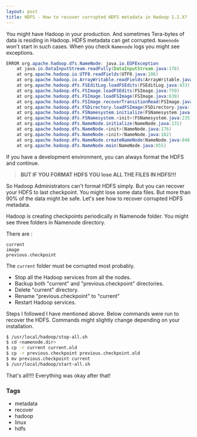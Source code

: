 ```yaml
---
layout: post
title: HDFS - How to recover corrupted HDFS metadata in Hadoop 1.2.X?
---
```


You might have Hadoop in your production. And sometimes Tera-bytes of data is residing in Hadoop. HDFS metadata can get corrupted. `Namenode` won't start in such cases. When you check `Namenode` logs you might see exceptions.

```java
ERROR org.apache.hadoop.dfs.NameNode: java.io.EOFException
    at java.io.DataInputStream.readFully(DataInputStream.java:178)
    at org.apache.hadoop.io.UTF8.readFields(UTF8.java:106)
    at org.apache.hadoop.io.ArrayWritable.readFields(ArrayWritable.java:90)
    at org.apache.hadoop.dfs.FSEditLog.loadFSEdits(FSEditLog.java:433)
    at org.apache.hadoop.dfs.FSImage.loadFSEdits(FSImage.java:759)
    at org.apache.hadoop.dfs.FSImage.loadFSImage(FSImage.java:639)
    at org.apache.hadoop.dfs.FSImage.recoverTransitionRead(FSImage.java:222)
    at org.apache.hadoop.dfs.FSDirectory.loadFSImage(FSDirectory.java:79)
    at org.apache.hadoop.dfs.FSNamesystem.initialize(FSNamesystem.java:254)
    at org.apache.hadoop.dfs.FSNamesystem.<init>(FSNamesystem.java:235)
    at org.apache.hadoop.dfs.NameNode.initialize(NameNode.java:131)
    at org.apache.hadoop.dfs.NameNode.<init>(NameNode.java:176)
    at org.apache.hadoop.dfs.NameNode.<init>(NameNode.java:162)
    at org.apache.hadoop.dfs.NameNode.createNameNode(NameNode.java:846)
    at org.apache.hadoop.dfs.NameNode.main(NameNode.java:855)
 ```

 If you have a development environment, you can always format the HDFS and continue. 

 > **BUT IF YOU FORMAT HDFS YOU lose ALL THE FILES IN HDFS!!!**

 So Hadoop Administrators can't format HDFS simply. But you can recover your HDFS to last checkpoint. You might lose some data files. But more than 90% of the data might be safe. Let's see how to recover corrupted HDFS metadata.

 Hadoop is creating checkpoints periodically in Namenode folder. You might see three folders in Namenode directory. 

There are : 

```
current
image
previous.checkpoint
```

The `current` folder must be corrupted most probably. 


- Stop all the Hadoop services from all the nodes.
- Backup both "current" and "previous.checkpoint" directories. 
- Delete "current" directory. 
- Rename "previous.checkpoint" to "current"
- Restart Hadoop services. 

Steps I followed I have mentioned above. Below commands were run to recover the HDFS. Commands might slightly change depending on your installation.

```bash
$ /usr/local/hadoop/stop-all.sh
$ cd <namenode.dir>
$ cp -r current current.old
$ cp -r previous.checkpoint previous.checkpoint.old
$ mv previous.checkpoint current
$ /usr/local/hadoop/start-all.sh
```

That's all!!!! Everything was okay after that!

### Tags

- metadata
- recover
- hadoop
- linux
- hdfs
